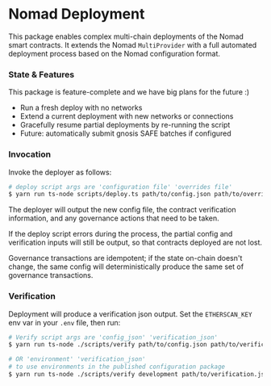 # Nomad Deployment

This package enables complex multi-chain deployments of the Nomad smart
contracts. It extends the Nomad `MultiProvider` with a full automated deployment
process based on the Nomad configuration format.

### State & Features

This package is feature-complete and we have big plans for the future :)

- Run a fresh deploy with no networks
- Extend a current deployment with new networks or connections
- Gracefully resume partial deployments by re-running the script
- Future: automatically submit gnosis SAFE batches if configured

### Invocation

Invoke the deployer as follows:

```sh
# deploy script args are 'configuration file' 'overrides file'
$ yarn run ts-node scripts/deploy.ts path/to/config.json path/to/overrides.json
```

The deployer will output the new config file, the contract verification
information, and any governance actions that need to be taken.

If the deploy script errors during the process, the partial config 
and verification inputs will still be output, so that contracts deployed
are not lost. 

Governance transactions are idempotent;
if the state on-chain doesn't change,
the same config will deterministically produce 
the same set of governance transactions.

### Verification

Deployment will produce a verification json output. Set the `ETHERSCAN_KEY` env
var in your `.env` file, then run:

```sh
# Verify script args are 'config_json' 'verification_json'
$ yarn run ts-node ./scripts/verify path/to/config.json path/to/verification.json

# OR 'environment' 'verification_json'
# to use environments in the published configuration package
$ yarn run ts-node ./scripts/verify development path/to/verification.json
```
